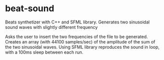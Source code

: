 # beat-sound
Beats synthetizer with C++ and SFML library. Generates two sinusoidal sound waves with slightly different frequency

Asks the user to insert the two frequencies of the file to be generated.
Creates an array (with 44100 samples/sec) of the amplitude of the sum of the two sinusoidal waves.
Using SFML library reproduces the sound in loop, with a 100ms sleep between each run.
